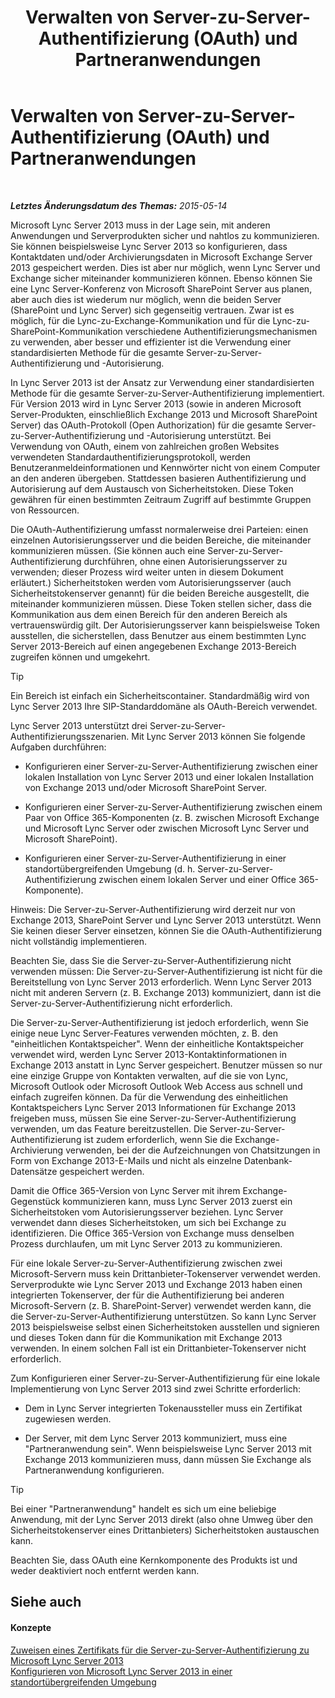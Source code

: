 ﻿---
title: Verwalten von Server-zu-Server-Authentifizierung (OAuth) und Partneranwendungen
TOCTitle: Verwalten von Server-zu-Server-Authentifizierung (OAuth) und Partneranwendungen
ms:assetid: 38848373-c8c6-4097-bf7f-699fe471348d
ms:mtpsurl: https://technet.microsoft.com/de-de/library/JJ204817(v=OCS.15)
ms:contentKeyID: 49293691
ms.date: 05/19/2016
mtps_version: v=OCS.15
ms.translationtype: HT
---

# Verwalten von Server-zu-Server-Authentifizierung (OAuth) und Partneranwendungen

 

_**Letztes Änderungsdatum des Themas:** 2015-05-14_

Microsoft Lync Server 2013 muss in der Lage sein, mit anderen Anwendungen und Serverprodukten sicher und nahtlos zu kommunizieren. Sie können beispielsweise Lync Server 2013 so konfigurieren, dass Kontaktdaten und/oder Archivierungsdaten in Microsoft Exchange Server 2013 gespeichert werden. Dies ist aber nur möglich, wenn Lync Server und Exchange sicher miteinander kommunizieren können. Ebenso können Sie eine Lync Server-Konferenz von Microsoft SharePoint Server aus planen, aber auch dies ist wiederum nur möglich, wenn die beiden Server (SharePoint und Lync Server) sich gegenseitig vertrauen. Zwar ist es möglich, für die Lync-zu-Exchange-Kommunikation und für die Lync-zu-SharePoint-Kommunikation verschiedene Authentifizierungsmechanismen zu verwenden, aber besser und effizienter ist die Verwendung einer standardisierten Methode für die gesamte Server-zu-Server-Authentifizierung und -Autorisierung.

In Lync Server 2013 ist der Ansatz zur Verwendung einer standardisierten Methode für die gesamte Server-zu-Server-Authentifizierung implementiert. Für Version 2013 wird in Lync Server 2013 (sowie in anderen Microsoft Server-Produkten, einschließlich Exchange 2013 und Microsoft SharePoint Server) das OAuth-Protokoll (Open Authorization) für die gesamte Server-zu-Server-Authentifizierung und -Autorisierung unterstützt. Bei Verwendung von OAuth, einem von zahlreichen großen Websites verwendeten Standardauthentifizierungsprotokoll, werden Benutzeranmeldeinformationen und Kennwörter nicht von einem Computer an den anderen übergeben. Stattdessen basieren Authentifizierung und Autorisierung auf dem Austausch von Sicherheitstoken. Diese Token gewähren für einen bestimmten Zeitraum Zugriff auf bestimmte Gruppen von Ressourcen.

Die OAuth-Authentifizierung umfasst normalerweise drei Parteien: einen einzelnen Autorisierungsserver und die beiden Bereiche, die miteinander kommunizieren müssen. (Sie können auch eine Server-zu-Server-Authentifizierung durchführen, ohne einen Autorisierungsserver zu verwenden; dieser Prozess wird weiter unten in diesem Dokument erläutert.) Sicherheitstoken werden vom Autorisierungsserver (auch Sicherheitstokenserver genannt) für die beiden Bereiche ausgestellt, die miteinander kommunizieren müssen. Diese Token stellen sicher, dass die Kommunikation aus dem einen Bereich für den anderen Bereich als vertrauenswürdig gilt. Der Autorisierungsserver kann beispielsweise Token ausstellen, die sicherstellen, dass Benutzer aus einem bestimmten Lync Server 2013-Bereich auf einen angegebenen Exchange 2013-Bereich zugreifen können und umgekehrt.


> [!TIP]
> Ein Bereich ist einfach ein Sicherheitscontainer. Standardmäßig wird von Lync Server 2013 Ihre SIP-Standarddomäne als OAuth-Bereich verwendet.



Lync Server 2013 unterstützt drei Server-zu-Server-Authentifizierungsszenarien. Mit Lync Server 2013 können Sie folgende Aufgaben durchführen:

  - Konfigurieren einer Server-zu-Server-Authentifizierung zwischen einer lokalen Installation von Lync Server 2013 und einer lokalen Installation von Exchange 2013 und/oder Microsoft SharePoint Server.

  - Konfigurieren einer Server-zu-Server-Authentifizierung zwischen einem Paar von Office 365-Komponenten (z. B. zwischen Microsoft Exchange und Microsoft Lync Server oder zwischen Microsoft Lync Server und Microsoft SharePoint).

  - Konfigurieren einer Server-zu-Server-Authentifizierung in einer standortübergreifenden Umgebung (d. h. Server-zu-Server-Authentifizierung zwischen einem lokalen Server und einer Office 365-Komponente).

Hinweis: Die Server-zu-Server-Authentifizierung wird derzeit nur von Exchange 2013, SharePoint Server und Lync Server 2013 unterstützt. Wenn Sie keinen dieser Server einsetzen, können Sie die OAuth-Authentifizierung nicht vollständig implementieren.

Beachten Sie, dass Sie die Server-zu-Server-Authentifizierung nicht verwenden müssen: Die Server-zu-Server-Authentifizierung ist nicht für die Bereitstellung von Lync Server 2013 erforderlich. Wenn Lync Server 2013 nicht mit anderen Servern (z. B. Exchange 2013) kommuniziert, dann ist die Server-zu-Server-Authentifizierung nicht erforderlich.

Die Server-zu-Server-Authentifizierung ist jedoch erforderlich, wenn Sie einige neue Lync Server-Features verwenden möchten, z. B. den "einheitlichen Kontaktspeicher". Wenn der einheitliche Kontaktspeicher verwendet wird, werden Lync Server 2013-Kontaktinformationen in Exchange 2013 anstatt in Lync Server gespeichert. Benutzer müssen so nur eine einzige Gruppe von Kontakten verwalten, auf die sie von Lync, Microsoft Outlook oder Microsoft Outlook Web Access aus schnell und einfach zugreifen können. Da für die Verwendung des einheitlichen Kontaktspeichers Lync Server 2013 Informationen für Exchange 2013 freigeben muss, müssen Sie eine Server-zu-Server-Authentifizierung verwenden, um das Feature bereitzustellen. Die Server-zu-Server-Authentifizierung ist zudem erforderlich, wenn Sie die Exchange-Archivierung verwenden, bei der die Aufzeichnungen von Chatsitzungen in Form von Exchange 2013-E-Mails und nicht als einzelne Datenbank-Datensätze gespeichert werden.

Damit die Office 365-Version von Lync Server mit ihrem Exchange-Gegenstück kommunizieren kann, muss Lync Server 2013 zuerst ein Sicherheitstoken vom Autorisierungsserver beziehen. Lync Server verwendet dann dieses Sicherheitstoken, um sich bei Exchange zu identifizieren. Die Office 365-Version von Exchange muss denselben Prozess durchlaufen, um mit Lync Server 2013 zu kommunizieren.

Für eine lokale Server-zu-Server-Authentifizierung zwischen zwei Microsoft-Servern muss kein Drittanbieter-Tokenserver verwendet werden. Serverprodukte wie Lync Server 2013 und Exchange 2013 haben einen integrierten Tokenserver, der für die Authentifizierung bei anderen Microsoft-Servern (z. B. SharePoint-Server) verwendet werden kann, die die Server-zu-Server-Authentifizierung unterstützen. So kann Lync Server 2013 beispielsweise selbst einen Sicherheitstoken ausstellen und signieren und dieses Token dann für die Kommunikation mit Exchange 2013 verwenden. In einem solchen Fall ist ein Drittanbieter-Tokenserver nicht erforderlich.

Zum Konfigurieren einer Server-zu-Server-Authentifizierung für eine lokale Implementierung von Lync Server 2013 sind zwei Schritte erforderlich:

  - Dem in Lync Server integrierten Tokenaussteller muss ein Zertifikat zugewiesen werden.

  - Der Server, mit dem Lync Server 2013 kommuniziert, muss eine "Partneranwendung sein". Wenn beispielsweise Lync Server 2013 mit Exchange 2013 kommunizieren muss, dann müssen Sie Exchange als Partneranwendung konfigurieren.


> [!TIP]
> Bei einer "Partneranwendung" handelt es sich um eine beliebige Anwendung, mit der Lync Server 2013 direkt (also ohne Umweg über den Sicherheitstokenserver eines Drittanbieters) Sicherheitstoken austauschen kann.



Beachten Sie, dass OAuth eine Kernkomponente des Produkts ist und weder deaktiviert noch entfernt werden kann.

## Siehe auch

#### Konzepte

[Zuweisen eines Zertifikats für die Server-zu-Server-Authentifizierung zu Microsoft Lync Server 2013](lync-server-2013-assigning-a-server-to-server-authentication-certificate-to-lync-server-2013.md)  
[Konfigurieren von Microsoft Lync Server 2013 in einer standortübergreifenden Umgebung](lync-server-2013-configuring-lync-server-in-a-cross-premises-environment.md)

